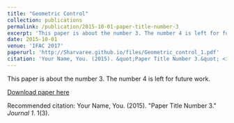 ```yaml
---
title: "Geometric Control"
collection: publications
permalink: /publication/2015-10-01-paper-title-number-3
excerpt: 'This paper is about the number 3. The number 4 is left for future work.'
date: 2015-10-01
venue: 'IFAC 2017'
paperurl: 'http://Sharvaree.github.io/files/Geometric_control_1.pdf'
citation: 'Your Name, You. (2015). &quot;Paper Title Number 3.&quot; <i>Journal 1</i>. 1(3).'
---
```

This paper is about the number 3. The number 4 is left for future work.

[Download paper here](http://Sharvaree.github.io/files/paper3.pdf)

Recommended citation: Your Name, You. (2015). "Paper Title Number 3." <i>Journal 1</i>. 1(3).